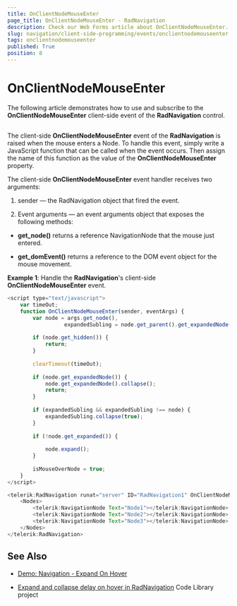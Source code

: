 ```yaml
---
title: OnClientNodeMouseEnter
page_title: OnClientNodeMouseEnter - RadNavigation
description: Check our Web Forms article about OnClientNodeMouseEnter.
slug: navigation/client-side-programming/events/onclientnodemouseenter
tags: onclientnodemouseenter
published: True
position: 8
---
```


# OnClientNodeMouseEnter

The following article demonstrates how to use and subscribe to the **OnClientNodeMouseEnter** client-side event of the **RadNavigation** control.

## 

The client-side **OnClientNodeMouseEnter** event of the **RadNavigation** is raised when the mouse enters a Node. To handle this event, simply write a JavaScript function that can be called when the event occurs. Then assign the name of this function as the value of the **OnClientNodeMouseEnter** property.

The client-side **OnClientNodeMouseEnter** event handler receives two arguments:

1. sender — the RadNavigation object that fired the event.

1. Event arguments — an event arguments object that exposes the following methods:

* **get_node()** returns a reference NavigationNode that the mouse just entered.

* **get_domEvent()** returns a reference to the DOM event object for the mouse movement.

**Example 1**: Handle the **RadNavigation**'s client-side **OnClientNodeMouseEnter** event.

````JavaScript
<script type="text/javascript">
    var timeOut;
	function OnClientNodeMouseEnter(sender, eventArgs) {
		var node = args.get_node(),
                  expandedSubling = node.get_parent().get_expandedNode();
 
        if (node.get_hidden()) {
            return;
        }
 
        clearTimeout(timeOut);
 
        if (node.get_expandedNode()) {
            node.get_expandedNode().collapse();
            return;
        }
 
        if (expandedSubling && expandedSubling !== node) {
            expandedSubling.collapse(true);
        }
 
        if (!node.get_expanded()) {
 
            node.expand();
        }
		
        isMouseOverNode = true;
	}
</script>

<telerik:RadNavigation runat="server" ID="RadNavigation1" OnClientNodeMouseEnter="OnClientNodeMouseEnter">
	<Nodes>
		<telerik:NavigationNode Text="Node1"></telerik:NavigationNode>
		<telerik:NavigationNode Text="Node2"></telerik:NavigationNode>
		<telerik:NavigationNode Text="Node3"></telerik:NavigationNode>
	</Nodes>
</telerik:RadNavigation>
````

## See Also

* [Demo: Navigation - Expand On Hover](https://demos.telerik.com/aspnet-ajax/navigation/functionality/expand-on-hover/defaultcs.aspx)

* [Expand and collapse delay on hover in RadNavigation](https://www.telerik.com/support/code-library/expand-and-collapse-delay-on-hover-in-radnavigation) Code Library project


